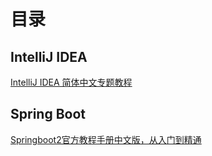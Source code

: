 # 目录

## IntelliJ IDEA

[IntelliJ IDEA 简体中文专题教程](https://github.com/judasn/IntelliJ-IDEA-Tutorial)

## Spring Boot

[Springboot2官方教程手册中文版，从入门到精通](http://www.itmanclub.com/blog/article/40)
